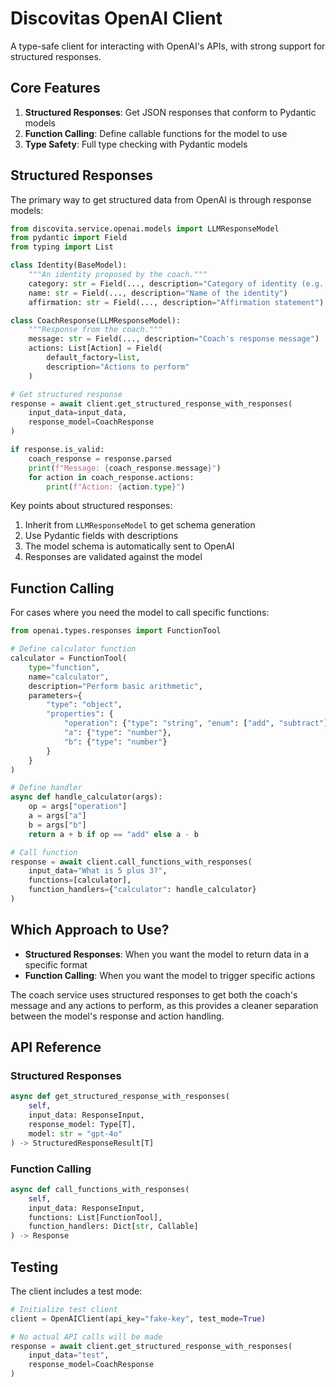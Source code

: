 # Discovitas OpenAI Client

A type-safe client for interacting with OpenAI's APIs, with strong support for structured responses.

## Core Features

1. **Structured Responses**: Get JSON responses that conform to Pydantic models
2. **Function Calling**: Define callable functions for the model to use
3. **Type Safety**: Full type checking with Pydantic models

## Structured Responses

The primary way to get structured data from OpenAI is through response models:

```python
from discovita.service.openai.models import LLMResponseModel
from pydantic import Field
from typing import List

class Identity(BaseModel):
    """An identity proposed by the coach."""
    category: str = Field(..., description="Category of identity (e.g. PASSIONS)")
    name: str = Field(..., description="Name of the identity")
    affirmation: str = Field(..., description="Affirmation statement")

class CoachResponse(LLMResponseModel):
    """Response from the coach."""
    message: str = Field(..., description="Coach's response message")
    actions: List[Action] = Field(
        default_factory=list,
        description="Actions to perform"
    )

# Get structured response
response = await client.get_structured_response_with_responses(
    input_data=input_data,
    response_model=CoachResponse
)

if response.is_valid:
    coach_response = response.parsed
    print(f"Message: {coach_response.message}")
    for action in coach_response.actions:
        print(f"Action: {action.type}")
```

Key points about structured responses:

1. Inherit from `LLMResponseModel` to get schema generation
2. Use Pydantic fields with descriptions
3. The model schema is automatically sent to OpenAI
4. Responses are validated against the model

## Function Calling

For cases where you need the model to call specific functions:

```python
from openai.types.responses import FunctionTool

# Define calculator function
calculator = FunctionTool(
    type="function",
    name="calculator",
    description="Perform basic arithmetic",
    parameters={
        "type": "object",
        "properties": {
            "operation": {"type": "string", "enum": ["add", "subtract"]},
            "a": {"type": "number"},
            "b": {"type": "number"}
        }
    }
)

# Define handler
async def handle_calculator(args):
    op = args["operation"]
    a = args["a"]
    b = args["b"]
    return a + b if op == "add" else a - b

# Call function
response = await client.call_functions_with_responses(
    input_data="What is 5 plus 3?",
    functions=[calculator],
    function_handlers={"calculator": handle_calculator}
)
```

## Which Approach to Use?

- **Structured Responses**: When you want the model to return data in a specific format
- **Function Calling**: When you want the model to trigger specific actions

The coach service uses structured responses to get both the coach's message and any actions to perform, as this provides a cleaner separation between the model's response and action handling.

## API Reference

### Structured Responses

```python
async def get_structured_response_with_responses(
    self,
    input_data: ResponseInput,
    response_model: Type[T],
    model: str = "gpt-4o"
) -> StructuredResponseResult[T]
```

### Function Calling

```python
async def call_functions_with_responses(
    self,
    input_data: ResponseInput,
    functions: List[FunctionTool],
    function_handlers: Dict[str, Callable]
) -> Response
```

## Testing

The client includes a test mode:

```python
# Initialize test client
client = OpenAIClient(api_key="fake-key", test_mode=True)

# No actual API calls will be made
response = await client.get_structured_response_with_responses(
    input_data="test",
    response_model=CoachResponse
)
